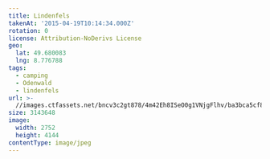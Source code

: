 ```yaml
---
title: Lindenfels
takenAt: '2015-04-19T10:14:34.000Z'
rotation: 0
license: Attribution-NoDerivs License
geo:
  lat: 49.680083
  lng: 8.776788
tags:
  - camping
  - Odenwald
  - lindenfels
url: >-
  //images.ctfassets.net/bncv3c2gt878/4m42Eh8ISeO0g1VNjgFlhv/ba3bca5cf8f2e91e446a9e66e4c3331d/lindenfels_17043939988_o
size: 3143648
image:
  width: 2752
  height: 4144
contentType: image/jpeg
---
```



